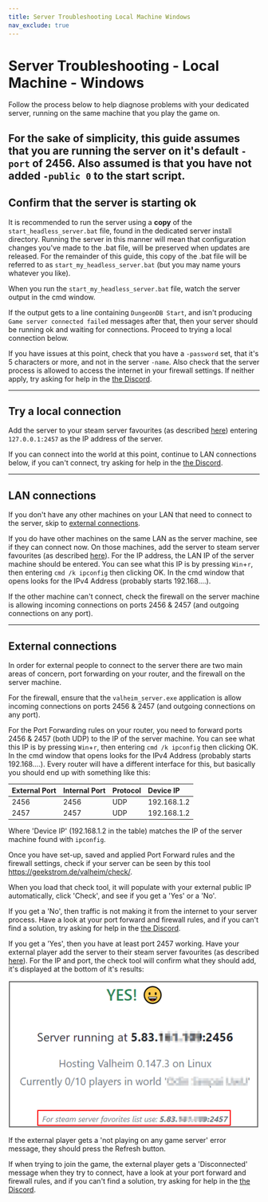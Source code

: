 ```yaml
---
title: Server Troubleshooting Local Machine Windows
nav_exclude: true
---
```


# Server Troubleshooting - Local Machine - Windows

Follow the process below to help diagnose problems with your dedicated server, running on the same machine that you play the game on.

For the sake of simplicity, this guide assumes that you are running the server on it's default `-port` of 2456. Also assumed is that you have not added `-public 0` to the start script.
---

## Confirm that the server is starting ok

It is recommended to run the server using a **copy** of the `start_headless_server.bat` file, found in the dedicated server install directory. Running the server in this manner will mean that configuration changes you've made to the .bat file, will be preserved when updates are released. For the remainder of this guide, this copy of the .bat file will be referred to as `start_my_headless_server.bat` (but you may name yours whatever you like).

When you run the `start_my_headless_server.bat` file, watch the server output in the cmd window.

If the output gets to a line containing `DungeonDB Start`, and isn't producing `Game server connected failed` messages after that, then your server should be running ok and waiting for connections. Proceed to trying a local connection below.

If you have issues at this point, check that you have a `-password` set, that it's 5 characters or more, and not in the server `-name`. Also check that the server process is allowed to access the internet in your firewall settings. If neither apply, try asking for help in the [the Discord].

---

## Try a local connection

Add the server to your steam server favourites (as described [here](howToConnect.md#steam-servers)) entering `127.0.0.1:2457` as the IP address of the server.

If you can connect into the world at this point, continue to LAN connections below, if you can't connect, try asking for help in the [the Discord].

---

## LAN connections

If you don't have any other machines on your LAN that need to connect to the server, skip to [external connections](serverTroubleshootingLocalhost.md#external-connections).

If you do have other machines on the same LAN as the server machine, see if they can connect now. On those machines, add the server to steam server favourites (as described [here](howToConnect.md#steam-servers)). For the IP address, the LAN IP of the server machine should be entered. You can see what this IP is by pressing `Win`+`r`, then entering `cmd /k ipconfig` then clicking OK. In the cmd window that opens looks for the IPv4 Address (probably starts 192.168....).

If the other machine can't connect, check the firewall on the server machine is allowing incoming connections on ports 2456 & 2457 (and outgoing connections on any port).

---

## External connections

In order for external people to connect to the server there are two main areas of concern, port forwarding on your router, and the firewall on the server machine.

For the firewall, ensure that the `valheim_server.exe` application is allow incoming connections on ports 2456 & 2457 (and outgoing connections on any port).

For the Port Forwarding rules on your router, you need to forward ports 2456 & 2457 (both UDP) to the IP of the server machine. You can see what this IP is by pressing `Win`+`r`, then entering `cmd /k ipconfig` then clicking OK. In the cmd window that opens looks for the IPv4 Address (probably starts 192.168....). Every router will have a different interface for this, but basically you should end up with something like this:

| External Port | Internal Port | Protocol | Device IP   |
|:--------------|:--------------|:---------|:------------|
| 2456          | 2456          | UDP      | 192.168.1.2 |
| 2457          | 2457          | UDP      | 192.168.1.2 |

Where 'Device IP' (192.168.1.2 in the table) matches the IP of the server machine found with `ipconfig`.

Once you have set-up, saved and applied Port Forward rules and the firewall settings, check if your server can be seen by this tool <a href="https://geekstrom.de/valheim/check/" target="_blank">https://geekstrom.de/valheim/check/</a>.

When you load that check tool, it will populate with your external public IP automatically, click 'Check', and see if you get a 'Yes' or a 'No'.

If you get a 'No', then traffic is not making it from the internet to your server process. Have a look at your port forward and firewall rules, and if you can't find a solution, try asking for help in the [the Discord].

If you get a 'Yes', then you have at least port 2457 working. Have your external player add the server to their steam server favourites (as described [here](howToConnect.md#steam-servers)). For the IP and port, the check tool will confirm what they should add, it's displayed at the bottom of it's results:

![Check tool Steam Server Favourite IP](/assets/checkToolFavoriteServerIP.png)

If the external player gets a 'not playing on any game server' error message, they should press the Refresh button.

If when trying to join the game, the external player gets a 'Disconnected' message when they try to connect, have a look at your port forward and firewall rules, and if you can't find a solution, try asking for help in the [the Discord].




[the Discord]: <https://discord.gg/U7Ng93FER8>